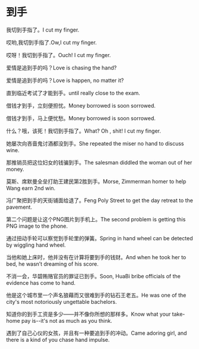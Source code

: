 # 到手

<p><span class="chinese">我切到手指了。</span><span class="english">I cut my finger.</span></p>

<p><span class="chinese">哎哟,我切到手指了.</span><span class="english">Ow,I cut my finger.</span></p>

<p><span class="chinese">哎呀！我切到手指了。</span><span class="english">Ouch! I cut my finger.</span></p>

<p><span class="chinese">爱情是追到手的吗？</span><span class="english">Love is chasing the hand?</span></p>

<p><span class="chinese">爱情是追到手的吗？</span><span class="english">Love is happen, no matter it?</span></p>

<p><span class="chinese">直到临近考试了才能到手。</span><span class="english">until really close to the exam.</span></p>

<p><span class="chinese">借钱才到手，立刻便担忧。</span><span class="english">Money borrowed is soon sorrowed.</span></p>

<p><span class="chinese">借钱才到手，马上便忧愁。</span><span class="english">Money borrowed is soon sorrowed.</span></p>

<p><span class="chinese">什么？哦，该死！我切到手指了。</span><span class="english">What? Oh , shit! I cut my finger.</span></p>

<p><span class="chinese">她屡次向吝啬鬼讨酒都没到手。</span><span class="english">She repeated the miser no hand to discuss wine.</span></p>

<p><span class="chinese">那推销员把这位妇女的钱骗到手。</span><span class="english">The salesman diddled the woman out of her money.</span></p>

<p><span class="chinese">莫斯、席默曼全垒打助王建民第2胜到手。</span><span class="english">Morse, Zimmerman homer to help Wang earn 2nd win.</span></p>

<p><span class="chinese">冯广聚把到手的天街铺面给退了。</span><span class="english">Feng Poly Street to get the day retreat to the pavement.</span></p>

<p><span class="chinese">第二个问题是让这个PNG图片到手机上。</span><span class="english">The second problem is getting this PNG image to the phone.</span></p>

<p><span class="chinese">通过扭动手轮可以察觉到手轮里的弹簧。</span><span class="english">Spring in hand wheel can be detected by wiggling hand wheel.</span></p>

<p><span class="chinese">当他和她上床时，他并没有在计算将要到手的钱财。</span><span class="english">And when he took her to bed, he wasn’t dreaming of his score.</span></p>

<p><span class="chinese">不消一会，华碧贿赂官员的罪证已到手。</span><span class="english">Soon, HuaBi bribe officials of the evidence has come to hand.</span></p>

<p><span class="chinese">他是这个城市里一个声名狼藉而又很难到手的钻石王老五。</span><span class="english">He was one of the city's most notoriously ungettable bachelors.</span></p>

<p><span class="chinese">知道你的到手工资是多少——并不像你所想的那样多。</span><span class="english">Know what your take-home pay is--it's not as much as you think.</span></p>

<p><span class="chinese">遇到了自己心仪的女孩，并且有一种要追到手的冲动。</span><span class="english">Came adoring girl, and there is a kind of you chase hand impulse.</span></p>

